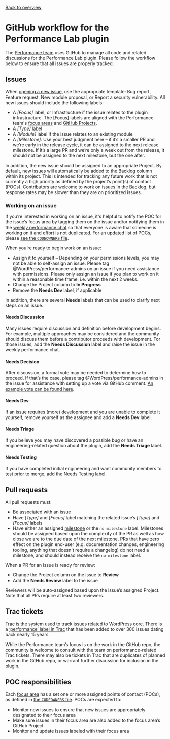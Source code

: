 [Back to overview](./README.md)

# GitHub workflow for the Performance Lab plugin

The [Performance team](https://make.wordpress.org/core/2021/10/12/proposal-for-a-performance-team/) uses GitHub to manage all code and related discussions for the Performance Lab plugin. Please follow the workflow below to ensure that all issues are properly tracked.

## Issues
When [opening a new issue](https://github.com/WordPress/performance/issues/new/choose), use the appropriate template: Bug report, Feature request, New module proposal, or Report a security vulnerability. All new issues should include the following labels:

- A _[Focus]_ label, or Infrastructure if the issue relates to the plugin infrastructure. The [Focus] labels are aligned with the Performance team's [focus areas](https://docs.google.com/spreadsheets/d/16N5oZ9wE6AkiqMz7b_707eh24vvpjMwsEG67XFAbxy8/edit#gid=0) and [GitHub Projects](https://github.com/WordPress/performance/projects).
- A _[Type]_ label
- A _[Module]_ label if the issue relates to an existing module
- A _[Milestone]_. Use your best judgment here – if it’s a smaller PR and we’re early in the release cycle, it can be assigned to the next release milestone. If it’s a large PR and we’re only a week out from the release, it should not be assigned to the next milestone, but the one after.

In addition, the new issue should be assigned to an appropriate Project. By default, new issues will automatically be added to the Backlog column within its project. This is intended for tracking any future work that is not currently a high priority as defined by the project’s point(s) of contact (POCs). Contributors are welcome to work on issues in the Backlog, but response rates may be slower than they are on prioritized issues.

### Working on an issue
If you’re interested in working on an issue, it's helpful to  notify the POC for the issue’s focus area by tagging them on the issue and/or notifying them in the [weekly performance chat](https://make.wordpress.org/core/tag/performance/) so that everyone is aware that someone is working on it and effort is not duplicated. For an updated list of POCs, please [see the `CODEOWNERS` file](https://github.com/WordPress/performance/blob/trunk/.github/CODEOWNERS).

When you’re ready to begin work on an issue:
- Assign it to yourself – Depending on your permissions levels, you may not be able to self-assign an issue. Please tag @WordPress/performance-admins on an issue if you need assistance with permissions. Please only assign an issue if you plan to work on it within a reasonable time frame, i.e. within the next 2 weeks. 
- Change the Project column to **In Progress**
- Remove the **Needs Dev** label, if applicable

In addition, there are several **Needs** labels that can be used to clarify next steps on an issue.

#### Needs Discussion
Many issues require discussion and definition before development begins. For example, multiple approaches may be considered and the community should discuss them before a contributor proceeds with development. For those issues, add the **Needs Discussion** label and raise the issue in the weekly performance chat.

#### Needs Decision
After discussion, a formal vote may be needed to determine how to proceed. If that’s the case, please tag @WordPress/performance-admins in the issue for assistance with setting up a vote via GitHub comment. [An example vote can be found here](https://github.com/WordPress/performance/issues/92#issuecomment-1068215411).

#### Needs Dev
If an issue requires (more) development and you are unable to complete it yourself, remove yourself as the assignee and add a **Needs Dev** label.

#### Needs Triage
If you believe you may have discovered a possible bug or have an engineering-related question about the plugin, add the **Needs Triage** label.

#### Needs Testing
If you have completed initial engineering and want community members to test prior to merge, add the Needs Testing label.

## Pull requests
All pull requests must:

- Be associated with an issue
- Have _[Type]_ and _[Focus]_ label matching the related issue’s _[Type]_ and _[Focus]_ labels
- Have either an assigned [milestone](https://github.com/WordPress/performance/milestones) or the `no milestone` label. Milestones should be assigned based upon the complexity of the PR as well as how close we are to the due date of the next milestone. PRs that have zero effect on the plugin end-user (e.g. documentation changes, engineering tooling, anything that doesn't require a changelog) do not need a milestone, and should instead receive the `no milestone` label.

When a PR for an issue is ready for review:
- Change the Project column on the issue to **Review**
- Add the **Needs Review** label to the issue

Reviewers will be auto-assigned based upon the issue’s assigned Project. Note that all PRs require at least two reviewers.

## Trac tickets
[Trac](https://core.trac.wordpress.org/) is the system used to track issues related to WordPress core. There is a [‘performance’ label in Trac](https://core.trac.wordpress.org/query?status=!closed&focuses=~performance) that has been added to over 300 issues dating back nearly 15 years. 

While the Performance team’s focus is on the work in the GitHub repo, the community is welcome to consult with the team on performance-related Trac tickets. There may also be tickets in Trac that are duplicates of planned work in the GitHub repo, or warrant further discussion for inclusion in the plugin.

## POC responsibilities
Each [focus area](https://docs.google.com/spreadsheets/d/16N5oZ9wE6AkiqMz7b_707eh24vvpjMwsEG67XFAbxy8/edit#gid=0) has a set one or more assigned points of contact (POCs), as defined in [the `CODEOWNERS` file](https://github.com/WordPress/performance/blob/trunk/.github/CODEOWNERS). POCs are expected to:

- Monitor new issues to ensure that new issues are appropriately designated to their focus area
- Make sure issues in their focus area are also added to the focus area’s GitHub Project
- Monitor and update issues labeled with their focus area
